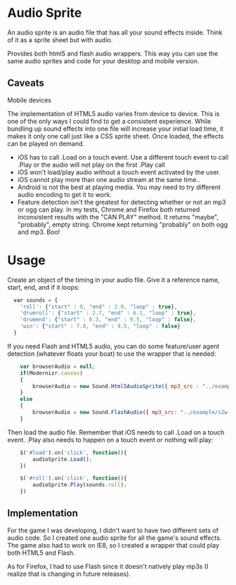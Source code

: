 # Audio Sprite

An audio sprite is an audio file that has all your sound effects inside.  Think of it as a sprite sheet but with audio.

Provides both html5 and flash audio wrappers.  This way you can use the same audio sprites and code for your desktop and mobile version.

## Caveats

Mobile devices

The implementation of HTML5 audio varies from device to device.  This is one of the only ways I could find to get a consistent experience.  While bundling up
sound effects into one file will increase your initial load time, it makes it only one call just like a CSS sprite sheet.  Once loaded, the effects can be played on demand.

- iOS has to call .Load on a touch event.  Use a different touch event to call .Play or the audio will not play on the first .Play call
- iOS won't load/play audio without a touch event activated by the user.
- iOS cannot play more than one audio stream at the same time..
- Android is not the best at playing media.  You may need to try different audio encoding to get it to work.
- Feature detection isn't the greatest for detecting whether or not an mp3 or ogg can play.  In my tests, Chrome and Firefox both returned inconsistent results
with the "CAN PLAY" method.  It returns "maybe", "probably", empty string.  Chrome kept returning "probably" on both ogg and mp3.  Boo!

# Usage

Create an object of the timing in your audio file.  Give it a reference name, start, end, and if it loops:

```javascript
  var sounds = {
    'roll': {"start" : 0, "end" : 2.0, "loop" : true},
    'drumroll': {"start" : 2.7, "end" : 6.1, "loop" : true},
    'drumend': {"start" : 6.3, "end" : 9.5, "loop" : false},
    'win': {"start" : 7.8, "end" : 9.5, "loop" : false}
  }
```

If you need Flash and HTML5 audio, you can do some feature/user agent detection (whatever floats your boat) to use the wrapper that is needed:

```javascript
    var browserAudio = null;
    if(Modernizr.canvas)
    {
        browserAudio = new Sound.Html5AudioSprite({ mp3_src : "../example/s2w.mp3?v=5", ogg_src : "../example/s2w.ogg?v=4" });
    }
    else
    {
        browserAudio = new Sound.FlashAudio({ mp3_src: "../example/s2w.mp3?v=3", swf : "../flash/audioplayer.swf?v=2", flashElement : "slots" });
    }
```

Then load the audio file.  Remember that iOS needs to call .Load on a touch event.  .Play also needs to happen on a touch event or nothing will play:

```javascript
    $('#load').on('click', function(){
        audioSprite.Load();
    })

    $('#roll').on('click', function(){
        audioSprite.Play(sounds.roll);
    })
```

## Implementation

For the game I was developing, I didn't want to have two different sets of audio code.  So I created one audio sprite for all the game's sound effects.
The game also had to work on IE8, so I created a wrapper that could play both HTML5 and Flash.

As for Firefox, I had to use Flash since it doesn't natively play mp3s (I realize that is changing in future releases).